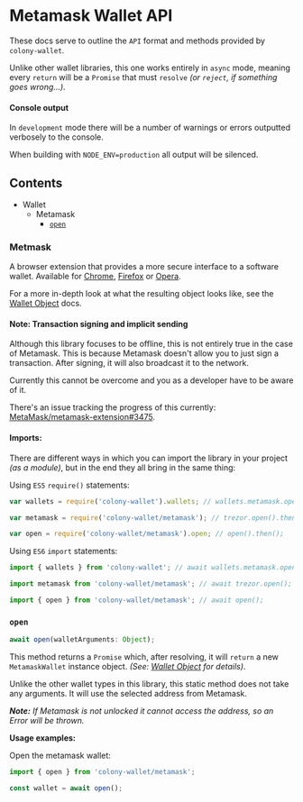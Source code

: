 # Metamask Wallet API

These docs serve to outline the `API` format and methods provided by `colony-wallet`.

Unlike other wallet libraries, this one works entirely in `async` mode, meaning every `return` will be a `Promise` that must `resolve` _(or `reject`, if something goes wrong...)_.

#### Console output

In `development` mode there will be a number of warnings or errors outputted verbosely to the console.

When building with `NODE_ENV=production` all output will be silenced.

## Contents

* Wallet
  * Metamask
    * [`open`](#open)

### Metmask

A browser extension that provides a more secure interface to a software wallet. Available for [Chrome](https://chrome.google.com/webstore/detail/metamask/nkbihfbeogaeaoehlefnkodbefgpgknn), [Firefox](https://addons.mozilla.org/en-US/firefox/addon/ether-metamask/) or [Opera](https://addons.opera.com/en/extensions/details/metamask/).

For a more in-depth look at what the resulting object looks like, see the [Wallet Object](wallet-object.md) docs.

#### Note: Transaction signing and implicit sending

Although this library focuses to be offline, this is not entirely true in the case of Metamask. This is because Metamask doesn't allow you to just sign a transaction. After signing, it will also broadcast it to the network.

Currently this cannot be overcome and you as a developer have to be aware of it.

There's an issue tracking the progress of this currently: [MetaMask/metamask-extension#3475](https://github.com/MetaMask/metamask-extension/issues/3475).

#### Imports:

There are different ways in which you can import the library in your project _(as a module)_, but in the end they all bring in the same thing:

Using `ES5` `require()` statements:
```js
var wallets = require('colony-wallet').wallets; // wallets.metamask.open().then();

var metamask = require('colony-wallet/metamask'); // trezor.open().then();

var open = require('colony-wallet/metamask').open; // open().then();
```

Using `ES6` `import` statements:
```js
import { wallets } from 'colony-wallet'; // await wallets.metamask.open();

import metamask from 'colony-wallet/metamask'; // await trezor.open();

import { open } from 'colony-wallet/metamask'; // await open();
```

### `open`

```js
await open(walletArguments: Object);
```

This method returns a `Promise` which, after resolving, it will `return` a new `MetamaskWallet` instance object. _(See: [Wallet Object](wallet-object.md) for details)_.

Unlike the other wallet types in this library, this static method does not take any arguments. It will use the selected address from Metamask.

_**Note:** If Metamask is not unlocked it cannot access the address, so an Error will be thrown._

**Usage examples:**

Open the metamask wallet:
```js
import { open } from 'colony-wallet/metamask';

const wallet = await open();
```
